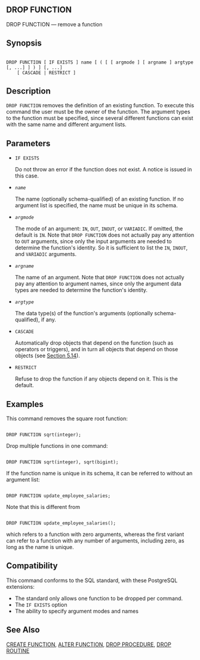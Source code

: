 ## DROP FUNCTION

DROP FUNCTION — remove a function

## Synopsis

```

DROP FUNCTION [ IF EXISTS ] name [ ( [ [ argmode ] [ argname ] argtype [, ...] ] ) ] [, ...]
    [ CASCADE | RESTRICT ]
```

## Description

`DROP FUNCTION` removes the definition of an existing function. To execute this command the user must be the owner of the function. The argument types to the function must be specified, since several different functions can exist with the same name and different argument lists.

## Parameters

* `IF EXISTS`

    Do not throw an error if the function does not exist. A notice is issued in this case.

* *`name`*

    The name (optionally schema-qualified) of an existing function. If no argument list is specified, the name must be unique in its schema.

* *`argmode`*

    The mode of an argument: `IN`, `OUT`, `INOUT`, or `VARIADIC`. If omitted, the default is `IN`. Note that `DROP FUNCTION` does not actually pay any attention to `OUT` arguments, since only the input arguments are needed to determine the function's identity. So it is sufficient to list the `IN`, `INOUT`, and `VARIADIC` arguments.

* *`argname`*

    The name of an argument. Note that `DROP FUNCTION` does not actually pay any attention to argument names, since only the argument data types are needed to determine the function's identity.

* *`argtype`*

    The data type(s) of the function's arguments (optionally schema-qualified), if any.

* `CASCADE`

    Automatically drop objects that depend on the function (such as operators or triggers), and in turn all objects that depend on those objects (see [Section 5.14](ddl-depend "5.14. Dependency Tracking")).

* `RESTRICT`

    Refuse to drop the function if any objects depend on it. This is the default.

## Examples

This command removes the square root function:

```

DROP FUNCTION sqrt(integer);
```

Drop multiple functions in one command:

```

DROP FUNCTION sqrt(integer), sqrt(bigint);
```

If the function name is unique in its schema, it can be referred to without an argument list:

```

DROP FUNCTION update_employee_salaries;
```

Note that this is different from

```

DROP FUNCTION update_employee_salaries();
```

which refers to a function with zero arguments, whereas the first variant can refer to a function with any number of arguments, including zero, as long as the name is unique.

## Compatibility

This command conforms to the SQL standard, with these PostgreSQL extensions:

* The standard only allows one function to be dropped per command.
* The `IF EXISTS` option
* The ability to specify argument modes and names

## See Also

[CREATE FUNCTION](sql-createfunction "CREATE FUNCTION"), [ALTER FUNCTION](sql-alterfunction "ALTER FUNCTION"), [DROP PROCEDURE](sql-dropprocedure "DROP PROCEDURE"), [DROP ROUTINE](sql-droproutine "DROP ROUTINE")